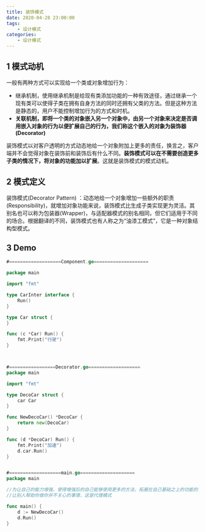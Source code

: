 ```yaml
---
title: 装饰模式
date: 2020-04-28 23:00:00
tags:
    - 设计模式
categories:
    - 设计模式
---
```


## 1 模式动机

一般有两种方式可以实现给一个类或对象增加行为：

- 继承机制，使用继承机制是给现有类添加功能的一种有效途径，通过继承一个现有类可以使得子类在拥有自身方法的同时还拥有父类的方法。但是这种方法是静态的，用户不能控制增加行为的方式和时机。
- **关联机制，即将一个类的对象嵌入另一个对象中，由另一个对象来决定是否调用嵌入对象的行为以便扩展自己的行为，我们称这个嵌入的对象为装饰器(Decorator)**

装饰模式以对客户透明的方式动态地给一个对象附加上更多的责任，换言之，客户端并不会觉得对象在装饰前和装饰后有什么不同。**装饰模式可以在不需要创造更多子类的情况下，将对象的功能加以扩展**。这就是装饰模式的模式动机。


## 2 模式定义

装饰模式(Decorator Pattern) ：动态地给一个对象增加一些额外的职责(Responsibility)，就增加对象功能来说，装饰模式比生成子类实现更为灵活。其别名也可以称为包装器(Wrapper)，与适配器模式的别名相同，但它们适用于不同的场合。根据翻译的不同，装饰模式也有人称之为“油漆工模式”，它是一种对象结构型模式。



## 3 Demo

```go
#===================Component.go====================

package main

import "fmt"

type CarInter interface {
	Run()
}

type Car struct {
}

func (c *Car) Run() {
	fmt.Print("行驶")
}



#=================Decorator.go===================
package main

import "fmt"

type DecoCar struct {
	car Car
}

func NewDecoCar() *DecoCar {
	return new(DecoCar)
}

func (d *DecoCar) Run() {
	fmt.Print("加速")
	d.car.Run()
}


#===================main.go====================
package main

//为让自己的能力增强，使得增强后的自己能够使用更多的方法，拓展在自己基础之上的功能的，就是装饰器模式
//让别人帮助你做你并不关心的事情，这是代理模式

func main() {
	d := NewDecoCar()
	d.Run()
}



```